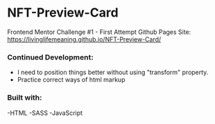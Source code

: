 # NFT-Preview-Card
Frontend Mentor Challenge #1 - First Attempt
Github Pages Site: https://livinglifemeaning.github.io/NFT-Preview-Card/

### Continued Development: 
- I need to position things better without using "transform" property.
- Practice correct ways of html markup 

### Built with:
-HTML
-SASS
-JavaScript

